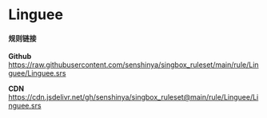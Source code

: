 # Linguee

#### 规则链接

**Github**
https://raw.githubusercontent.com/senshinya/singbox_ruleset/main/rule/Linguee/Linguee.srs

**CDN**
https://cdn.jsdelivr.net/gh/senshinya/singbox_ruleset@main/rule/Linguee/Linguee.srs